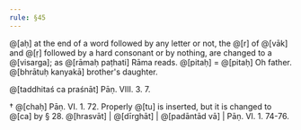 ```yaml
---
rule: §45
---
```


@[aḥ] at the end of a word followed by any letter or not, the @[r] of @[vāk] and @[ṛ] followed by a hard consonant or by nothing, are changed to a @[visarga]; as @[rāmaḥ paṭhati] Rāma reads. @[pitaḥ] = @[pitaḥ] Oh father. @[bhrātuḥ kanyakā] brother's daughter.

@[taddhitaś ca praśnāt] Pāṇ. VIII. 3. 7.

† @[chaḥ] Pāṇ. VI. 1. 72. Properly @[tu] is inserted, but it is changed to @[ca] by § 28. @[hrasvāt] | @[dīrghāt] | @[padāntād vā] | Pāṇ. VI. 1. 74-76.